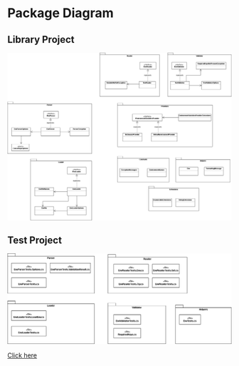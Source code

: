 # Package Diagram

## Library Project

[![package-diagram-library](../images/package-diagram-library.png)](https://drive.google.com/file/d/1PQiSvbhaKQXBUxv1xHi6d86V2NWs1gXg/view?usp=sharing)

## Test Project  

[![package-diagram-testproject](../images/package-diagram-testproject.png)](https://drive.google.com/file/d/1PQiSvbhaKQXBUxv1xHi6d86V2NWs1gXg/view?usp=sharing)


[Click here](https://drive.google.com/file/d/1PQiSvbhaKQXBUxv1xHi6d86V2NWs1gXg/view?usp=sharing)